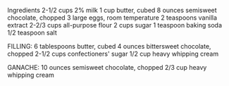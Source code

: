 Ingredients
2-1/2 cups 2% milk
1 cup butter, cubed
8 ounces semisweet chocolate, chopped
3 large eggs, room temperature
2 teaspoons vanilla extract
2-2/3 cups all-purpose flour
2 cups sugar
1 teaspoon baking soda
1/2 teaspoon salt

FILLING:
6 tablespoons butter, cubed
4 ounces bittersweet chocolate, chopped
2-1/2 cups confectioners' sugar
1/2 cup heavy whipping cream

GANACHE:
10 ounces semisweet chocolate, chopped
2/3 cup heavy whipping cream